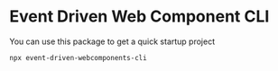 # Event Driven Web Component CLI

You can use this package to get a quick startup project

```sh
npx event-driven-webcomponents-cli
```